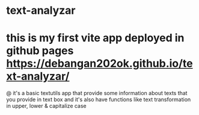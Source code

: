 # text-analyzar
# this is my first vite app deployed in github pages https://debangan202ok.github.io/text-analyzar/
@ it's a basic textutils app that provide some information about texts that you provide in text box and it's also have functions like text transformation in upper, lower & capitalize case 
